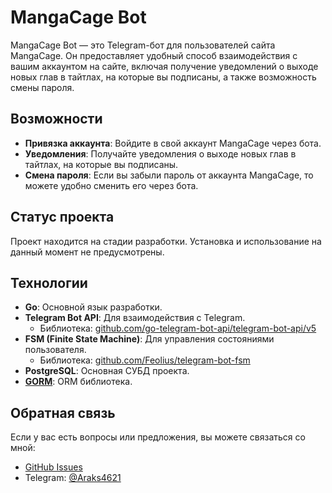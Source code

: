 # MangaCage Bot

MangaCage Bot — это Telegram-бот для пользователей сайта MangaCage. Он предоставляет удобный способ взаимодействия с вашим аккаунтом на сайте, включая получение уведомлений о выходе новых глав в тайтлах, на которые вы подписаны, а также возможность смены пароля.

## Возможности

- **Привязка аккаунта**: Войдите в свой аккаунт MangaCage через бота.
- **Уведомления**: Получайте уведомления о выходе новых глав в тайтлах, на которые вы подписаны.
- **Смена пароля**: Если вы забыли пароль от аккаунта MangaCage, то можете удобно сменить его через бота.

## Статус проекта

Проект находится на стадии разработки. Установка и использование на данный момент не предусмотрены.

## Технологии

- **Go**: Основной язык разработки.
- **Telegram Bot API**: Для взаимодействия с Telegram.
  - Библиотека: [github.com/go-telegram-bot-api/telegram-bot-api/v5](https://github.com/go-telegram-bot-api/telegram-bot-api)
- **FSM (Finite State Machine)**: Для управления состояниями пользователя.
  - Библиотека: [github.com/Feolius/telegram-bot-fsm](https://github.com/Feolius/telegram-bot-fsm)
- **PostgreSQL**: Основная СУБД проекта.
- **[GORM](https://gorm.io/)**: ORM библиотека.

##  Обратная связь

Если у вас есть вопросы или предложения, вы можете связаться со мной:
- [GitHub Issues](https://github.com/Araks1255/mangacage/issues)
- Telegram: [@Araks4621](https://t.me/Araks4621)